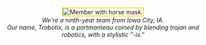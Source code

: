 <p align="center">
<image src="https://raw.githubusercontent.com/8696-Trobotix/.github/main/profile/horse.png" alt="Member with horse mask." style="border: 2px solid gold;" /><br>
<i>We're a ninth-year team from Iowa City, IA.<br>Our name, Trobotix, is a portmanteau coined by blending trojan and robotics, with a stylistic “-ix."</i>
</p>
